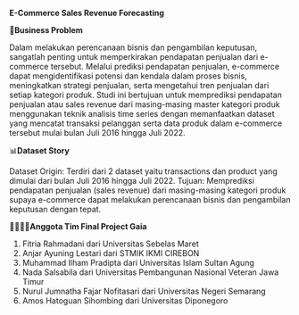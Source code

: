 **E-Commerce Sales Revenue Forecasting**


🏪**Business Problem**

Dalam melakukan perencanaan bisnis dan pengambilan keputusan, sangatlah penting untuk memperkirakan pendapatan penjualan dari e-commerce tersebut. Melalui prediksi pendapatan penjualan, e-commerce dapat mengidentifikasi potensi dan kendala dalam proses bisnis, meningkatkan strategi penjualan, serta mengetahui tren penjualan dari setiap kategori produk. Studi ini bertujuan untuk memprediksi pendapatan penjualan atau sales revenue dari masing-masing master kategori produk menggunakan teknik analisis time series dengan memanfaatkan dataset yang mencatat transaksi pelanggan serta data produk dalam e-commerce tersebut mulai bulan Juli 2016 hingga Juli 2022.

📊**Dataset Story**

Dataset Origin: Terdiri dari 2 dataset yaitu transactions dan product yang dimulai dari bulan Juli 2016 hingga Juli 2022.
Tujuan: Memprediksi pendapatan penjualan (sales revenue) dari masing-masing kategori produk supaya e-commerce dapat melakukan perencanaan bisnis dan pengambilan keputusan dengan tepat.


🧍‍♀️🧍‍♂️**Anggota Tim Final Project Gaia**
1. Fitria Rahmadani dari Universitas Sebelas Maret
2. Anjar Ayuning Lestari dari STMIK IKMI CIREBON
3. Muhammad Ilham Pradipta dari Universitas Islam Sultan Agung
4. Nada Salsabila dari Universitas Pembangunan Nasional Veteran Jawa Timur
5. Nurul Jumnatha Fajar Nofitasari dari Universitas Negeri Semarang
6. Amos Hatoguan Sihombing dari Universitas Diponegoro
